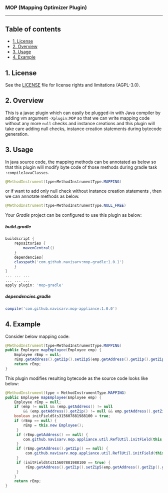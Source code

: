 ### MOP (**M**apping **O**ptimizer **P**lugin)

***
## Table of contents

* [1. License](#1-license)
* [2. Overview](#2-overview)
* [3. Usage](#3-usage)
* [4. Example](#4-example)
## 1. License

See the [LICENSE](LICENSE) file for license rights and limitations (AGPL-3.0).

## 2. Overview

This is a javac plugin which can easily be plugged-in with Java compiler by adding vm argument `-Xplugin:MOP` so that we can write mapping code without any more `null` checks and instance creations and this plugin will take care adding null checks, instance creation statements during bytecode generation.

## 3. Usage
In java source code, the mapping methods can be annotated as below so that this plugin will modify byte code of those methods during gradle task `:compileJavaClasses`.
```java
@MethodInstrument(type=MethodInstrumentType.MAPPING)
```
or if want to add only null check without instance creation statements , then we can annotate methods as below.
```java
@MethodInstrument(type=MethodInstrumentType.NULL_FREE)
```
Your *Gradle* project can be configured to use this plugin as below:
##### _build.gradle_ 
```groovy
buildscript {
    repositories {
        mavenCentral()
    }
    dependencies{
    classpath('com.github.navisarv:mop-gradle:1.0.1')
    }
}
... ... ...
... ... ...
apply plugin: 'mop-gradle'
```
##### dependencies.gradle
```groovy
compile('com.github.navisarv:mop-appliance:1.0.0')
```

## 4. Example

Consider below mapping code:
```java
@MethodInstrument(type=MethodInstrumentType.MAPPING)
public Employee mapEmployee(Employee emp) {
	Employee rEmp = null;
	rEmp.getAddress().getZip().setZip5(emp.getAddress().getZip().getZip5());
	return rEmp;
}
```
This plugin modifies resulting bytecode as the source code looks like below:
```java
@MethodInstrument(type = MethodInstrumentType.MAPPING)
public Employee mapEmployee(Employee emp) {
	Employee rEmp = null;
	if (emp != null && (emp.getAddress() != null
		&& (emp.getAddress().getZip() != null && emp.getAddress().getZip().getZip5() != null))) {
	boolean initFieldSts315607881988100 = true;
	if (rEmp == null) {
	    rEmp = this.new Employee();
	 }
	 if (rEmp.getAddress() == null) {
	    com.github.navisarv.mop.appliance.util.ReflUtil.initField(this, rEmp, "getAddress");
	 }
	 if (rEmp.getAddress().getZip() == null) {
	     com.github.navisarv.mop.appliance.util.ReflUtil.initField(this, rEmp.getAddress(), "getZip");
	 }
	 if (initFieldSts315607881988100 == true) {
	     rEmp.getAddress().getZip().setZip5(emp.getAddress().getZip().getZip5());
	 }
	}
	return rEmp;
}
```
